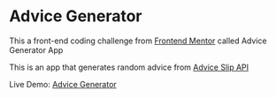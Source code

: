 # Advice Generator

This a front-end coding challenge from [Frontend Mentor](https://www.frontendmentor.io/home) called Advice Generator App

This is an app that generates random advice from [Advice Slip API](https://api.adviceslip.com/)

Live Demo: [Advice Generator](https://advice-generator-nelson.netlify.app/)
